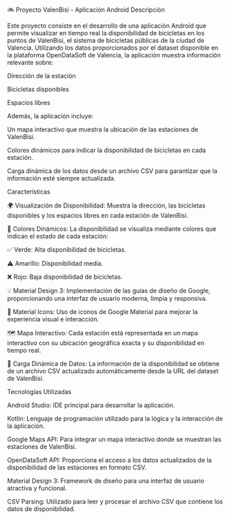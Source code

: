 🚲 Proyecto ValenBisi - Aplicación Android
Descripción

Este proyecto consiste en el desarrollo de una aplicación Android que permite visualizar en tiempo real la disponibilidad de bicicletas en los puntos de ValenBisi, el sistema de bicicletas públicas de la ciudad de Valencia. Utilizando los datos proporcionados por el dataset disponible en la plataforma OpenDataSoft de Valencia, la aplicación muestra información relevante sobre:

Dirección de la estación

Bicicletas disponibles

Espacios libres

Además, la aplicación incluye:

Un mapa interactivo que muestra la ubicación de las estaciones de ValenBisi.

Colores dinámicos para indicar la disponibilidad de bicicletas en cada estación.

Carga dinámica de los datos desde un archivo CSV para garantizar que la información esté siempre actualizada.

Características

🌍 Visualización de Disponibilidad: Muestra la dirección, las bicicletas disponibles y los espacios libres en cada estación de ValenBisi.

🎨 Colores Dinámicos: La disponibilidad se visualiza mediante colores que indican el estado de cada estación:

✅ Verde: Alta disponibilidad de bicicletas.

⚠️ Amarillo: Disponibilidad media.

❌ Rojo: Baja disponibilidad de bicicletas.

💡 Material Design 3: Implementación de las guías de diseño de Google, proporcionando una interfaz de usuario moderna, limpia y responsiva.

📱 Material Icons: Uso de iconos de Google Material para mejorar la experiencia visual e interacción.

🗺️ Mapa Interactivo: Cada estación está representada en un mapa interactivo con su ubicación geográfica exacta y su disponibilidad en tiempo real.

🔄 Carga Dinámica de Datos: La información de la disponibilidad se obtiene de un archivo CSV actualizado automáticamente desde la URL del dataset de ValenBisi.

Tecnologías Utilizadas

Android Studio: IDE principal para desarrollar la aplicación.

Kotlin: Lenguaje de programación utilizado para la lógica y la interacción de la aplicación.

Google Maps API: Para integrar un mapa interactivo donde se muestran las estaciones de ValenBisi.

OpenDataSoft API: Proporciona el acceso a los datos actualizados de la disponibilidad de las estaciones en formato CSV.

Material Design 3: Framework de diseño para una interfaz de usuario atractiva y funcional.

CSV Parsing: Utilizado para leer y procesar el archivo CSV que contiene los datos de disponibilidad.
